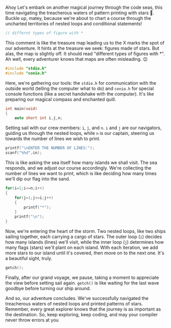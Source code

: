 Ahoy Let's embark on another magical journey through the code seas, this time navigating the treacherous waters of pattern printing with stars 🌟. Buckle up, matey, because we're about to chart a course through the uncharted territories of nested loops and conditional statements!

```c
// differnt types of figure with *
```

This comment is like the treasure map leading us to the X marks the spot of our adventure. It hints at the treasure we seek: figures made of stars. But alas, the map is slightly off. It should read "different types of figures with \*". Ah well, every adventurer knows that maps are often misleading. 😉

```c
#include "stdio.h"
#include "conio.h"
```

Here, we're gathering our tools: the `stdio.h` for communication with the outside world (telling the computer what to do) and `conio.h` for special console functions (like a secret handshake with the computer). It's like preparing our magical compass and enchanted quill.

```c
int main(void)
{
    auto short int i,j,n;
```

Setting sail with our crew members: `i`, `j`, and `n`. `i` and `j` are our navigators, guiding us through the nested loops, while `n` is our captain, steering us towards the number of lines we wish to print.

```c
printf("\nENTER THE NUMBER OF LINES:");
scanf("%hd",&n);
```

This is like asking the sea itself how many islands we shall visit. The sea responds, and we adjust our course accordingly. We're collecting the number of lines we want to print, which is like deciding how many times we'll dip our flag into the sand.

```c
for(i=1;i<=n;i++)
{
    for(j=1;j<=i;j++)
    {
        printf("*");
    }
    printf("\n");
}
```

Now, we're entering the heart of the storm. Two nested loops, like two ships sailing together, each carrying a cargo of stars. The outer loop (`i`) decides how many islands (lines) we'll visit, while the inner loop (`j`) determines how many flags (stars) we'll plant on each island. With each iteration, we add more stars to our island until it's covered, then move on to the next one. It's a beautiful sight, truly.

```c
getch();
```

Finally, after our grand voyage, we pause, taking a moment to appreciate the view before setting sail again. `getch()` is like waiting for the last wave goodbye before turning our ship around.

And so, our adventure concludes. We've successfully navigated the treacherous waters of nested loops and printed patterns of stars. Remember, every great explorer knows that the journey is as important as the destination. So, keep exploring, keep coding, and may your compiler never throw errors at you
